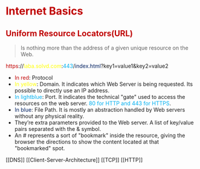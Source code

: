 # <span style="color:#c00000">Internet Basics</span> 

## <span style="color:#c00000">Uniform Resource Locators(URL)</span>

> Is nothing more than the address of a given unique resource on the Web.

<span style="color:#c00000">https</span>://<span style="color:#ffff00">laba.solvd.com</span>:<span style="color:#00b0f0">443</span>/<span style="color:#002060">index.html</span>?key1=value1&key2=value2

- <span style="color:#c00000">In red</span>: Protocol
- <span style="color:#ffff00">In yellow</span>: Domain. It indicates which Web Server is being requested. Its possible to directly use an IP address.
- <span style="color:#00b0f0">In lightblue</span>: Port. It indicates the technical "gate" used to access the resources on the web server. <span style="color:#00b0f0">80 for HTTP and 443 for HTTPS</span>.
- <span style="color:#002060">In blue</span>: File Path. It is mostly an abstraction handled by Web servers without any physical reality.
- They’re extra parameters provided to the Web server. A list of key/value pairs separated with the & symbol.
- An # represents a sort of "bookmark" inside the resource, giving the browser the directions to show the content located at that "bookmarked" spot.

[[DNS]]
[[Client-Server-Architecture]]
[[TCP]]
[[HTTP]]